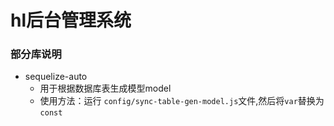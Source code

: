 # hl后台管理系统

### 部分库说明
 - sequelize-auto
   - 用于根据数据库表生成模型model
   - 使用方法：运行 `config/sync-table-gen-model.js`文件,然后将`var`替换为`const`

